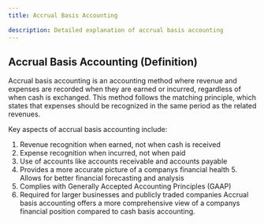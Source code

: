 ```yaml
--- 
title: Accrual Basis Accounting 
 
description: Detailed explanation of accrual basis accounting 
--- 
```


## Accrual Basis Accounting (Definition) 

Accrual basis accounting is an accounting method where revenue and expenses are recorded when they are earned or incurred, regardless of when cash is exchanged. This method follows the matching principle, which states that expenses should be recognized in the same period as the related revenues. 

Key aspects of accrual basis accounting include: 

1. Revenue recognition when earned, not when cash is received 
2. Expense recognition when incurred, not when paid 
3. Use of accounts like accounts receivable and accounts payable 
4. Provides a more accurate picture of a companys financial health 5. Allows for better financial forecasting and analysis 
6. Complies with Generally Accepted Accounting Principles (GAAP) 
7. Required for larger businesses and publicly traded companies Accrual basis accounting offers a more comprehensive view of a companys financial position compared to cash basis accounting.